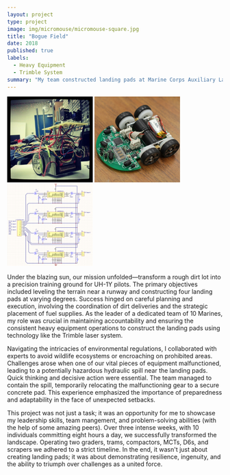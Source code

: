 ```yaml
---
layout: project
type: project
image: img/micromouse/micromouse-square.jpg
title: "Bogue Field"
date: 2018
published: true
labels:
  - Heavy Equipment
  - Trimble System
summary: "My team constructed landing pads at Marine Corps Auxiliary Landing Field Bogue in support of student pilots."
---
```


<div class="text-center p-4">
  <img width="200px" src="../img/micromouse/micromouse-robot.png" class="img-thumbnail" >
  <img width="200px" src="../img/micromouse/micromouse-robot-2.jpg" class="img-thumbnail" >
  <img width="200px" src="../img/micromouse/micromouse-circuit.png" class="img-thumbnail" >
</div>

Under the blazing sun, our mission unfolded—transform a rough dirt lot into a precision training ground for UH-1Y pilots. The primary objectives included leveling the terrain near a runway and constructing four landing pads at varying degrees. Success hinged on careful planning and execution, involving the coordination of dirt deliveries and the strategic placement of fuel supplies. As the leader of a dedicated team of 10 Marines, my role was crucial in maintaining accountability and ensuring the consistent heavy equipment operations to construct the landing pads using technology like the Trimble laser system.

Navigating the intricacies of environmental regulations, I collaborated with experts to avoid wildlife ecosystems or encroaching on prohibited areas. Challenges arose when one of our vital pieces of equipment malfunctioned, leading to a potentially hazardous hydraulic spill near the landing pads. Quick thinking and decisive action were essential. The team managed to contain the spill, temporarily relocating the malfunctioning gear to a secure concrete pad. This experience emphasized the importance of preparedness and adaptability in the face of unexpected setbacks.

This project was not just a task; it was an opportunity for me to showcase my leadership skills, team mangement, and problem-solving abilities (with the help of some amazing peers). Over three intense weeks, with 10 individuals committing eight hours a day, we successfully transformed the landscape. Operating two graders, trams, compactors, MCTs, D6s, and scrapers we adhered to a strict timeline. In the end, it wasn't just about creating landing pads; it was about demonstrating resilience, ingenuity, and the ability to triumph over challenges as a united force.

```cpp

```

